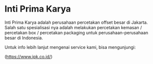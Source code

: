 # Inti Prima Karya
Inti Prima Karya adalah  perusahaan percetakan offset besar di Jakarta. Salah satu spesialisasi nya adalah melakukan percetakan kemasan / percetakan box / percetakan packaging untuk perusahaan-perusahaan besar di Indonesia.

Untuk info lebih lanjut mengenai service kami, bisa mengunjungi:

(https://www.ipk.co.id/)
